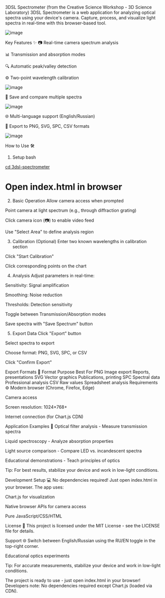 3DSL Spectrometer (from the Creative Science Workshop - 3D Science Laboratory)
3DSL Spectrometer is a web application for analyzing optical spectra using your device's camera. Capture, process, and visualize light spectra in real-time with this browser-based tool.

![image](https://github.com/user-attachments/assets/325a8daa-e072-4a59-944c-ba919567d4e1)


Key Features ✨
📷 Real-time camera spectrum analysis

📊 Transmission and absorption modes

🔍 Automatic peak/valley detection

⚙️ Two-point wavelength calibration


![image](https://github.com/user-attachments/assets/0b3e8467-2b6b-4c53-b2a9-e09a1e3a7da7)


💾 Save and compare multiple spectra

![image](https://github.com/user-attachments/assets/c4c691f3-68e0-45f5-ab8b-54d035a7f8f2)


🌐 Multi-language support (English/Russian)

📁 Export to PNG, SVG, SPC, CSV formats

![image](https://github.com/user-attachments/assets/c0d3c13e-7a4e-4a69-9d69-6bbfcbfb381e)


How to Use 🛠️
1. Setup
bash

[cd 3dsl-spectrometer](https://3dsl.github.io/Spectrometr/)
# Open index.html in browser
2. Basic Operation
Allow camera access when prompted

Point camera at light spectrum (e.g., through diffraction grating)

Click camera icon (📷) to enable video feed

Use "Select Area" to define analysis region

3. Calibration (Optional)
Enter two known wavelengths in calibration section

Click "Start Calibration"

Click corresponding points on the chart

4. Analysis
Adjust parameters in real-time:

Sensitivity: Signal amplification

Smoothing: Noise reduction

Thresholds: Detection sensitivity

Toggle between Transmission/Absorption modes

Save spectra with "Save Spectrum" button

5. Export Data
Click "Export" button

Select spectra to export

Choose format: PNG, SVG, SPC, or CSV

Click "Confirm Export"

Export Formats 📁
Format	Purpose	Best For
PNG	Image export	Reports, presentations
SVG	Vector graphics	Publications, printing
SPC	Spectral data	Professional analysis
CSV	Raw values	Spreadsheet analysis
Requirements ⚙️
Modern browser (Chrome, Firefox, Edge)

Camera access

Screen resolution: 1024×768+

Internet connection (for Chart.js CDN)

Application Examples 🧪
Optical filter analysis - Measure transmission spectra

Liquid spectroscopy - Analyze absorption properties

Light source comparison - Compare LED vs. incandescent spectra

Educational demonstrations - Teach principles of optics

Tip: For best results, stabilize your device and work in low-light conditions.

Development Setup 💻
No dependencies required! Just open index.html in your browser. The app uses:

Chart.js for visualization

Native browser APIs for camera access

Pure JavaScript/CSS/HTML

License 📄
This project is licensed under the MIT License - see the LICENSE file for details.

Support 🌐
Switch between English/Russian using the RU/EN toggle in the top-right corner.

Educational optics experiments

Tip: For accurate measurements, stabilize your device and work in low-light conditions.

The project is ready to use - just open index.html in your browser! Developers note: No dependencies required except Chart.js (loaded via CDN).
